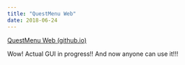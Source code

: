 ```yaml
---
title: "QuestMenu Web"
date: 2018-06-24
---
```


[QuestMenu Web (github.io)](https://nmmarzano.github.io/QuestMenuWeb/)

Wow! Actual GUI in progress!! And now anyone can use it!!!
